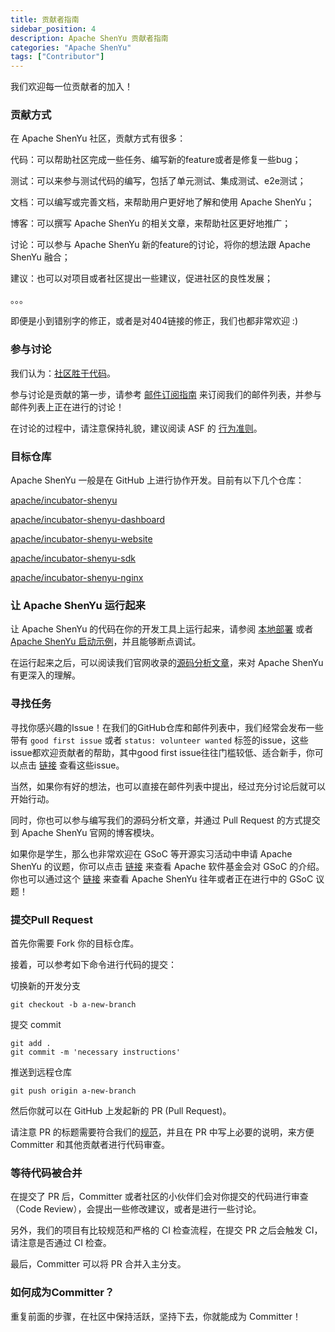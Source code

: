 ```yaml
---
title: 贡献者指南
sidebar_position: 4
description: Apache ShenYu 贡献者指南
categories: "Apache ShenYu"
tags: ["Contributor"]
---
```


我们欢迎每一位贡献者的加入！

### 贡献方式

在 Apache ShenYu 社区，贡献方式有很多：

代码：可以帮助社区完成一些任务、编写新的feature或者是修复一些bug；

测试：可以来参与测试代码的编写，包括了单元测试、集成测试、e2e测试；

文档：可以编写或完善文档，来帮助用户更好地了解和使用 Apache ShenYu；

博客：可以撰写 Apache ShenYu 的相关文章，来帮助社区更好地推广；

讨论：可以参与 Apache ShenYu 新的feature的讨论，将你的想法跟 Apache ShenYu 融合；

建议：也可以对项目或者社区提出一些建议，促进社区的良性发展；

。。。

即便是小到错别字的修正，或者是对404链接的修正，我们也都非常欢迎 :)

### 参与讨论

我们认为：[社区胜于代码](https://www.apache.org/theapacheway/index.html)。

参与讨论是贡献的第一步，请参考 [邮件订阅指南](./0-subscribe-email.md) 来订阅我们的邮件列表，并参与邮件列表上正在进行的讨论！

在讨论的过程中，请注意保持礼貌，建议阅读 ASF 的 [行为准则](https://www.apache.org/foundation/policies/conduct.html)。

### 目标仓库

Apache ShenYu 一般是在 GitHub 上进行协作开发。目前有以下几个仓库：

[apache/incubator-shenyu](https://github.com/apache/incubator-shenyu)

[apache/incubator-shenyu-dashboard](https://github.com/apache/incubator-shenyu-dashboard)

[apache/incubator-shenyu-website](https://github.com/apache/incubator-shenyu-website)

[apache/incubator-shenyu-sdk](https://github.com/apache/incubator-shenyu-sdk)

[apache/incubator-shenyu-nginx](https://github.com/apache/incubator-shenyu-nginx)

### 让 Apache ShenYu 运行起来

让 Apache ShenYu 的代码在你的开发工具上运行起来，请参阅 [本地部署](../docs/next/deployment/deployment-local) 或者 [Apache ShenYu 启动示例](../blog/Start-SourceCode-Analysis-Start-Demo)，并且能够断点调试。

在运行起来之后，可以阅读我们官网收录的[源码分析文章](../blog)，来对 Apache ShenYu 有更深入的理解。

### 寻找任务

寻找你感兴趣的Issue！在我们的GitHub仓库和邮件列表中，我们经常会发布一些带有 `good first issue` 或者 `status: volunteer wanted` 标签的issue，这些issue都欢迎贡献者的帮助，其中good first issue往往门槛较低、适合新手，你可以点击 [链接](https://github.com/apache/incubator-shenyu/issues?q=is%3Aopen+is%3Aissue+label%3A%22good+first+issue%22%2C%22status%3A+volunteer+wanted%22) 查看这些issue。

当然，如果你有好的想法，也可以直接在邮件列表中提出，经过充分讨论后就可以开始行动。

同时，你也可以参与编写我们的源码分析文章，并通过 Pull Request 的方式提交到 Apache ShenYu 官网的博客模块。

如果你是学生，那么也非常欢迎在 GSoC 等开源实习活动中申请 Apache ShenYu 的议题，你可以点击 [链接](https://community.apache.org/gsoc.html) 来查看 Apache 软件基金会对 GSoC 的介绍。你也可以通过这个 [链接](https://github.com/apache/incubator-shenyu/issues?q=is%3Aopen+is%3Aissue+label%3Agsoc) 来查看 Apache ShenYu 往年或者正在进行中的 GSoC 议题！

### 提交Pull Request

首先你需要 Fork 你的目标仓库。

接着，可以参考如下命令进行代码的提交：

切换新的开发分支

```shell
git checkout -b a-new-branch
```

提交 commit

```shell
git add .
git commit -m 'necessary instructions'
```

推送到远程仓库

```shell
git push origin a-new-branch
```

然后你就可以在 GitHub 上发起新的 PR (Pull Request)。

请注意 PR 的标题需要符合我们的[规范](./2-issue-pr.md)，并且在 PR 中写上必要的说明，来方便 Committer 和其他贡献者进行代码审查。

### 等待代码被合并

在提交了 PR 后，Committer 或者社区的小伙伴们会对你提交的代码进行审查（Code Review），会提出一些修改建议，或者是进行一些讨论。

另外，我们的项目有比较规范和严格的 CI 检查流程，在提交 PR 之后会触发 CI，请注意是否通过 CI 检查。

最后，Committer 可以将 PR 合并入主分支。

### 如何成为Committer？

重复前面的步骤，在社区中保持活跃，坚持下去，你就能成为 Committer！
